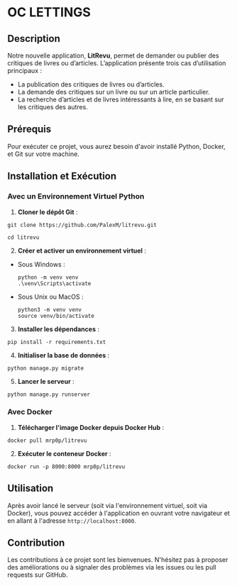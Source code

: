 # OC LETTINGS

## Description
Notre nouvelle application, **LitRevu**, permet de demander ou publier des critiques de livres ou d’articles. L’application présente trois cas d’utilisation principaux :

- La publication des critiques de livres ou d’articles.
- La demande des critiques sur un livre ou sur un article particulier.
- La recherche d’articles et de livres intéressants à lire, en se basant sur les critiques des autres.

## Prérequis
Pour exécuter ce projet, vous aurez besoin d'avoir installé Python, Docker, et Git sur votre machine.

## Installation et Exécution

### Avec un Environnement Virtuel Python
1. **Cloner le dépôt Git** :

 ```
git clone https://github.com/PalexM/litrevu.git
```
 ```
cd litrevu
 ```
2. **Créer et activer un environnement virtuel** :
- Sous Windows :
  ```
  python -m venv venv
  .\venv\Scripts\activate
  ```
- Sous Unix ou MacOS :
  ```
  python3 -m venv venv
  source venv/bin/activate
  ```

3. **Installer les dépendances** :
 ```
pip install -r requirements.txt
 ```
4. **Initialiser la base de données** :
 ```
python manage.py migrate
 ```

5. **Lancer le serveur** :
 ```
python manage.py runserver
 ```

### Avec Docker
1. **Télécharger l'image Docker depuis Docker Hub** :
 ```
docker pull mrp0p/litrevu
 ```
2. **Exécuter le conteneur Docker** :
 ```
docker run -p 8000:8000 mrp0p/litrevu
 ```

## Utilisation
Après avoir lancé le serveur (soit via l'environnement virtuel, soit via Docker), vous pouvez accéder à l'application en ouvrant votre navigateur et en allant à l'adresse `http://localhost:8000`.

## Contribution
Les contributions à ce projet sont les bienvenues. N'hésitez pas à proposer des améliorations ou à signaler des problèmes via les issues ou les pull requests sur GitHub.
